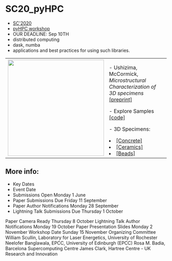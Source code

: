 # SC20_pyHPC

-	[SC'2020](https://sc20.supercomputing.org/attend/schedule/)
- [pyHPC workshop](https://pyhpc.io/)
- OUR DEADLINE: Sep 10TH
- distributed computing
- dask, numba
- applications and best practices for using such libraries.


<table border="0">
 <tr>
    <td><img src="https://github.com/dani-lbnl/SC20_pyHPC/blob/master/img/sc20_logo.png" width="300">
    </td>
    <td>
     <p>
      - Ushizima, McCormick, <i> Microstructural Characterization of 3D specimens </i> <a href="https://github.com/dani-lbnl/SC20_pyHPC/blob/master/SC20preprint.pdf">[preprint]</a> <p>
      - Explore Samples <a href="https://github.com/dani-lbnl/SC20_pyHPC/tree/master/code">[code]</a> <p>
      - 3D Specimens: <p>
        <li> <a href="https://zenodo.org/record/3890837#.Xue18WpKiA1">[Concrete]</a> 
        <li> <a href="">[Ceramics]</a>
        <li> <a href="">[Beads]</a>
      </td>
 </tr>
</table>

## More info:
- Key Dates
- Event	Date
 - Submissions Open	Monday 1 June
 - Paper Submissions Due	Friday 11 September
 - Paper Author Notifications	Monday 28 September
 - Lightning Talk Submissions Due	Thursday 1 October

Paper Camera Ready	Thursday 8 October
Lightning Talk Author Notifications	Monday 19 October
Paper Presentation Slides	Monday 2 November
Workshop Date	Sunday 15 November
Organizing Committee
William Scullin, Laboratory for Laser Energetics, University of Rochester
Neelofer Banglawala, EPCC, University of Edinburgh (EPCC)
Rosa M. Badia, Barcelona Supercomputing Centre
James Clark, Hartree Centre - UK Research and Innovation

